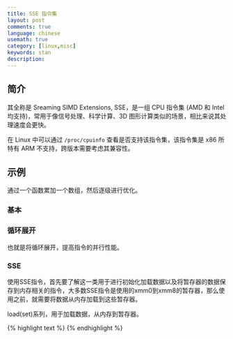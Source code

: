 ```yaml
---
title: SSE 指令集
layout: post
comments: true
language: chinese
usemath: true
category: [linux,misc]
keywords: stan
description:
---
```



<!-- more -->

## 简介

其全称是 Sreaming SIMD Extensions, SSE，是一组 CPU 指令集 (AMD 和 Intel 均支持)，常用于像信号处理、科学计算、3D 图形计算类似的场景，相比来说其处理速度会更快。

在 Linux 中可以通过 `/proc/cpuinfo` 查看是否支持该指令集，该指令集是 x86 所特有 ARM 不支持，跨版本需要考虑其兼容性。

<!--
关于SSE指令集很不错的介绍
https://www.jianshu.com/p/d718c1ea5f22


int posix_memalign(void **memptr, size_t alignment, size_t size);

成功会返回 `size` 字节的动态内存，内存的地址是 `alignment` 的倍数，也就是对齐；类似于 `malloc()` 函数，使用后通过 `free()` 函数释放。
-->

## 示例

通过一个函数累加一个数组，然后逐级进行优化。

### 基本

### 循环展开

也就是将循环展开，提高指令的并行性能。

### SSE

使用SSE指令，首先要了解这一类用于进行初始化加载数据以及将暂存器的数据保存到内存相关的指令，大多数SSE指令是使用的xmm0到xmm8的暂存器，那么使用之前，就需要将数据从内存加载到这些暂存器。

load(set)系列，用于加载数据，从内存到暂存器。


<!--
//----- 从内存加载到SSE的寄存器中
__m128i _mm_load_si128(__m128i *p);
__m128i _mm_loadu_si128(__m128i *p);

//----- 从寄存器加载到内存中
void _mm_store_si128(__m128i *p, __m128i a);
void _mm_storeu_si128(__m128i *p, __m128i a);

返回的是一个设置好的 SSE 寄存器。

https://www.linuxjournal.com/content/introduction-gcc-compiler-intrinsics-vector-processing
https://blog.csdn.net/Reformatsky/article/details/69388772
http://sci.tuomastonteri.fi/programming/sse
## Vector Processing

有一类通用的需求，就是计算一个数组中的成员的累加，可能是整数或者浮点数。对于通用的 CPU ，会依次循环整个数组然后累加，效率很低。

VP 实际会将数组中的多个元素添加到寄存器中进行计算，一般被称为 Single Instruction Multiple Data, SIMD 。
#include <stdio.h>
#include <stdlib.h>
#include <string.h>
#include <sys/time.h>

#include <xmmintrin.h> // x86 SSE1
#include <mmintrin.h>
//#include <pmmintrin.h>
//#include <tmmintrin.h>
#include <emmintrin.h>

int addv1(int *arr, int size)
{
        int sum = 0, i;

        for (i = 0; i < size; i++)
                sum += arr[i];
        return sum;
}

int addv2(int *arr, int size)
{
        int sum = 0, i, block, remain;

        block = size / 4;
        remain = size % 4;
        for (i = 0; i < block; i++, arr += 4) {
                sum += *(arr + 0);
                sum += *(arr + 1);
                sum += *(arr + 2);
                sum += *(arr + 3);
        }
        for (i = 0; i < remain; i++)
                sum += arr[i];
        return sum;
}

#define SIZE 10000000
int main(void)
{
        int *array, rc, i;
        struct timeval beg, end, diff;

        rc = posix_memalign((void **)&array, 16, sizeof(int) * SIZE);
        if (rc != 0) {
                fprintf(stderr, "create align memory failed, %d:%s.",
                                rc, strerror(rc));
                return -1;
        }

        printf("xxxx %d\n", sizeof(int));

        for (i = 0; i < SIZE; i++)
                array[i] = 5;

        gettimeofday(&beg, NULL);
        //rc = addv1(array, SIZE);  // 31042us
        rc = addv2(array, SIZE);  // 18621us
        gettimeofday(&end, NULL);
        timersub(&end, &beg, &diff);

        printf("result %d cosume %ldus\n", rc, diff.tv_sec * (int)10e6 + diff.tv_usec);
        free(array);

        return 0;
}
-->


{% highlight text %}
{% endhighlight %}
